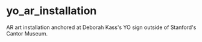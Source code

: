 # yo_ar_installation
AR art installation anchored at Deborah Kass's YO sign outside of Stanford's Cantor Museum.
